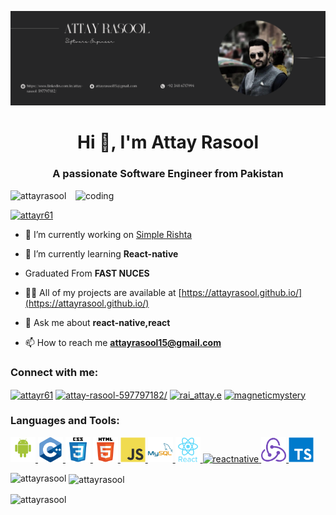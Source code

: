 ![logo](https://github.com/AttayRasool/AttayRasool/blob/main/Black%20and%20White%20Creative%20Profile%20Information%20LinkedIn%20Article%20Cover%20Image.png)
<h1 align="center">Hi 👋, I'm Attay Rasool</h1>
<h3 align="center">A passionate Software Engineer from Pakistan</h3>
<img align="right" alt="coding" width="400" src="https://i.pinimg.com/originals/e8/f4/53/e8f453469a3ec97ecd354df465d73913.gif">
<p align="left"> <img src="https://komarev.com/ghpvc/?username=attayrasool&label=Profile%20views&color=0e75b6&style=flat" alt="attayrasool" /> </p>

<p align="left"> <a href="https://twitter.com/attayr61" target="blank"><img src="https://img.shields.io/twitter/follow/attayr61?logo=twitter&style=for-the-badge" alt="attayr61" /></a> </p>

- 🔭 I’m currently working on [Simple Rishta](https://app.simplerishta.com/login)

- 🌱 I’m currently learning **React-native**

- Graduated From **FAST NUCES**

- 👨‍💻 All of my projects are available at [https://attayrasool.github.io/](https://attayrasool.github.io/)

- 💬 Ask me about **react-native,react**

- 📫 How to reach me **attayrasool15@gmail.com**

<h3 align="left">Connect with me:</h3>
<p align="left">
<a href="https://twitter.com/attayr61" target="blank"><img align="center" src="https://raw.githubusercontent.com/rahuldkjain/github-profile-readme-generator/master/src/images/icons/Social/twitter.svg" alt="attayr61" height="30" width="40" /></a>
<a href="https://linkedin.com/in/attay-rasool-597797182/" target="blank"><img align="center" src="https://raw.githubusercontent.com/rahuldkjain/github-profile-readme-generator/master/src/images/icons/Social/linked-in-alt.svg" alt="attay-rasool-597797182/" height="30" width="40" /></a>
<a href="https://instagram.com/rai_attay.e" target="blank"><img align="center" src="https://raw.githubusercontent.com/rahuldkjain/github-profile-readme-generator/master/src/images/icons/Social/instagram.svg" alt="rai_attay.e" height="30" width="40" /></a>
<a href="https://discord.gg/magneticmystery" target="blank"><img align="center" src="https://raw.githubusercontent.com/rahuldkjain/github-profile-readme-generator/master/src/images/icons/Social/discord.svg" alt="magneticmystery" height="30" width="40" /></a>
</p>

<h3 align="left">Languages and Tools:</h3>
<p align="left"> <a href="https://developer.android.com" target="_blank" rel="noreferrer"> <img src="https://raw.githubusercontent.com/devicons/devicon/master/icons/android/android-original-wordmark.svg" alt="android" width="40" height="40"/> </a> <a href="https://www.w3schools.com/cpp/" target="_blank" rel="noreferrer"> <img src="https://raw.githubusercontent.com/devicons/devicon/master/icons/cplusplus/cplusplus-original.svg" alt="cplusplus" width="40" height="40"/> </a> <a href="https://www.w3schools.com/css/" target="_blank" rel="noreferrer"> <img src="https://raw.githubusercontent.com/devicons/devicon/master/icons/css3/css3-original-wordmark.svg" alt="css3" width="40" height="40"/> </a> <a href="https://www.w3.org/html/" target="_blank" rel="noreferrer"> <img src="https://raw.githubusercontent.com/devicons/devicon/master/icons/html5/html5-original-wordmark.svg" alt="html5" width="40" height="40"/> </a> <a href="https://developer.mozilla.org/en-US/docs/Web/JavaScript" target="_blank" rel="noreferrer"> <img src="https://raw.githubusercontent.com/devicons/devicon/master/icons/javascript/javascript-original.svg" alt="javascript" width="40" height="40"/> </a> <a href="https://www.mysql.com/" target="_blank" rel="noreferrer"> <img src="https://raw.githubusercontent.com/devicons/devicon/master/icons/mysql/mysql-original-wordmark.svg" alt="mysql" width="40" height="40"/> </a> <a href="https://reactjs.org/" target="_blank" rel="noreferrer"> <img src="https://raw.githubusercontent.com/devicons/devicon/master/icons/react/react-original-wordmark.svg" alt="react" width="40" height="40"/> </a> <a href="https://reactnative.dev/" target="_blank" rel="noreferrer"> <img src="https://reactnative.dev/img/header_logo.svg" alt="reactnative" width="40" height="40"/> </a> <a href="https://redux.js.org" target="_blank" rel="noreferrer"> <img src="https://raw.githubusercontent.com/devicons/devicon/master/icons/redux/redux-original.svg" alt="redux" width="40" height="40"/> </a> <a href="https://www.typescriptlang.org/" target="_blank" rel="noreferrer"> <img src="https://raw.githubusercontent.com/devicons/devicon/master/icons/typescript/typescript-original.svg" alt="typescript" width="40" height="40"/> </a> </p>

<p><img align="left" src="https://github-readme-stats.vercel.app/api/top-langs?username=attayrasool&show_icons=true&locale=en&layout=compact" alt="attayrasool" /></p>

<p>&nbsp;<img align="center" src="https://github-readme-stats.vercel.app/api?username=attayrasool&show_icons=true&locale=en" alt="attayrasool" /></p>

<p><img align="center" src="https://github-readme-streak-stats.herokuapp.com/?user=attayrasool&" alt="attayrasool" /></p>
